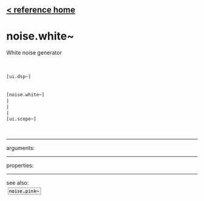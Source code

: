 [< reference home](ceammc_lib.html)
---

# noise.white~


White noise generator

```


[ui.dsp~]


[noise.white~]
|
|
|
[ui.scope~]

            
```

---
arguments:


---
properties:


---
see also:<br>
[![noise.pink~](img/object_noise.pink~.png)](noise.pink~.html)
